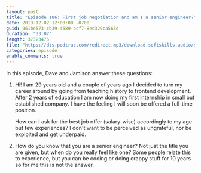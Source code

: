 ```yaml
---
layout: post
title: "Episode 186: First job negotiation and am I a senior engineer?"
date: 2019-12-02 12:00:00 -0700
guid: 961be573-cb39-4689-bcf7-8ec320ca563d
duration: "33:07"
length: 37323475
file: "https://dts.podtrac.com/redirect.mp3/download.softskills.audio/sse-186.mp3"
categories: episode
enable_comments: true
---
```


In this episode, Dave and Jamison answer these questions:

1. Hi!
   I am 29 years old and a couple of years ago I decided to turn my career around by going from teaching history to frontend development.
   After 2 years of education I am now doing my first internship in small but established company. I have the feeling I will soon be offered a full-time position.
   
   How can I ask for the best job offer (salary-wise) accordingly to my age but few experiences? I don't want to be perceived as ungrateful, nor be exploited and get underpaid.


2. How do you know that you are a senior engineer? Not just the title you are given, but when do you really feel like one? Some people relate this to experience, but you can be coding or doing crappy stuff for 10 years so for me this is not the answer.
